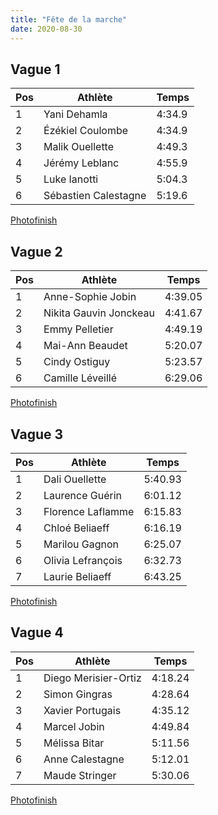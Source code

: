 ```yaml
---
title: "Fête de la marche"
date: 2020-08-30
---
```


## Vague 1

| Pos | Athlète              | Temps   |
|-----|----------------------|----------|
| 1   | Yani Dehamla         | 4:34.9 |
| 2   | Ézékiel Coulombe     | 4:34.9 |
| 3   | Malik Ouellette      | 4:49.3 |
| 4   | Jérémy Leblanc       | 4:55.9 |
| 5   | Luke Ianotti         | 5:04.3 |
| 6   | Sébastien Calestagne | 5:19.6 |

[Photofinish](marche_v1.jpg)

## Vague 2

| Pos | Athlète                | Temps   |
|-----|------------------------|----------|
| 1   | Anne-Sophie Jobin      | 4:39.05 |
| 2   | Nikita Gauvin Jonckeau | 4:41.67 |
| 3   | Emmy Pelletier         | 4:49.19 |
| 4   | Mai-Ann Beaudet        | 5:20.07 |
| 5   | Cindy Ostiguy          | 5:23.57 |
| 6   | Camille Léveillé       | 6:29.06 |

[Photofinish](marche_v2.jpg)


## Vague 3

| Pos | Athlète           | Temps   |
|-----|-------------------|---------|
| 1   | Dali Ouellette    | 5:40.93 |
| 2   | Laurence Guérin   | 6:01.12 |
| 3   | Florence Laflamme | 6:15.83 |
| 4   | Chloé Beliaeff    | 6:16.19 |
| 5   | Marilou Gagnon    | 6:25.07 |
| 6   | Olivia Lefrançois | 6:32.73 |
| 7   | Laurie Beliaeff   | 6:43.25 |

[Photofinish](marche_v3.jpg)


## Vague 4

| Pos | Athlète              | Temps   |
|-----|----------------------|----------|
| 1   | Diego Merisier-Ortiz | 4:18.24 |
| 2   | Simon Gingras        | 4:28.64 |
| 3   | Xavier Portugais     | 4:35.12 |
| 4   | Marcel Jobin         | 4:49.84 |
| 5   | Mélissa Bitar        | 5:11.56 |
| 6   | Anne Calestagne      | 5:12.01 |
| 7   | Maude Stringer       | 5:30.06 |

[Photofinish](marche_v4.jpg)

